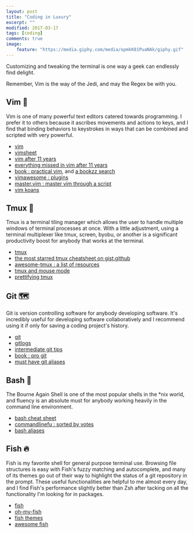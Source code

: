 ```yaml
---
layout: post
title: "Coding in Luxury"
excerpt: ""
modified: 2017-03-17
tags: [coding]
comments: true
image:
    feature: "https://media.giphy.com/media/opmkK81PuaNAk/giphy.gif"
---
```


Customizing and tweaking the terminal is one way a geek can endlessly
find delight.

Remember, Vim is the way of the Jedi, and may the Regex be with you.

## Vim 🎑

Vim is one of many powerful text editors catered towards programming. I prefer
it to others because it ascribes movements and actions to keys, and
I find that binding behaviors to keystrokes in ways that can be combined and
scripted with very powerful.

- [vim](http://www.vim.org/)
- [vimsheet](http://vimsheet.com/)
- [vim after 11 years](https://statico.github.io/vim.html)
- [everything missed in vim after 11 years](https://statico.github.io/vim2.html)
- [book : practical vim](https://books.google.com/books?id=RxOcCgAAQBAJ), and [a bookzz search](http://bookzz.org/?ft=on&q=practical+vim)
- [vimawesome : plugins](http://vimawesome.com/)
- [master.vim : master vim through a script](https://gist.github.com/gmccreight/7519289)
- [vim koans](https://sanctum.geek.nz/arabesque/vim-koans/)

## Tmux 🌱

Tmux is a terminal tiling manager which allows the user to handle multiple
windows of terminal processes at once. With a little adjustment, using a
terminal multiplexer like tmux, screen, byobu, or another is
a significant productivity boost for anybody that works at the terminal.

- [tmux](https://tmux.github.io/)
- [the most starred tmux cheatsheet on gist.github](https://gist.github.com/MohamedAlaa/2961058)
- [awesome-tmux : a list of resources](https://github.com/rothgar/awesome-tmux)
- [tmux and mouse mode](http://tangledhelix.com/blog/2012/07/16/tmux-and-mouse-mode/)
- [prettifying tmux](http://www.hamvocke.com/blog/a-guide-to-customizing-your-tmux-conf/)

## Git 🗺

Git is version controlling software for anybody developing software. It's
incredibly useful for developing software collaboratively and I recommend
using it if only for saving a coding project's history.

- [git](https://git-scm.com/)
- [gitlogs](http://www.gitlogs.com)
- [intermediate git tips](http://www.alexkras.com/19-git-tips-for-everyday-use/)
- [book : pro git](https://git-scm.com/book/en/v2)
- [must have git aliases](http://durdn.com/blog/2012/11/22/must-have-git-aliases-advanced-examples/)

## Bash 🐌

The Bourne Again Shell is one of the most popular shells in the \*nix world,
and fluency is an absolute must for anybody working heavily in the command
line environment.

- [bash cheat sheet](http://www.tuxarena.com/intro/cheatsheet.html)
- [commandlinefu : sorted by votes](http://www.commandlinefu.com/commands/browse/sort-by-votes)
- [bash aliases](http://www.cyberciti.biz/tips/bash-aliases-mac-centos-linux-unix.html)

## Fish 🔥

Fish is my favorite shell for general purpose terminal use. Browsing file
structures is easy with Fish's fuzzy matching and autocomplete, and many
of its themes go out of their way to highlight the status of a git repository
in the prompt. These useful functionalities are helpful to me almost every day,
and I find Fish's performance slightly better than Zsh after tacking on all the
functionality I'm looking for in packages.

- [fish](https://fishshell.com/)
- [oh-my-fish](https://github.com/oh-my-fish/oh-my-fish)
- [fish themes](https://github.com/oh-my-fish/oh-my-fish/blob/master/docs/Themes.md)
- [awesome fish](https://github.com/fisherman/awesome-fish)
